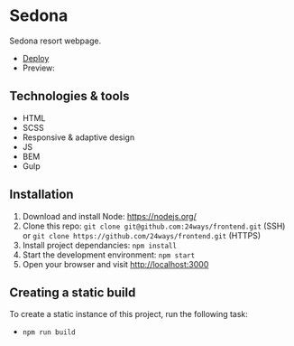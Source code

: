 # Sedona

Sedona resort webpage.

- [Deploy]()
- Preview:

## Technologies & tools

- HTML
- SCSS
- Responsive & adaptive design
- JS
- BEM
- Gulp

## Installation

1. Download and install Node: <https://nodejs.org/>
2. Clone this repo: `git clone git@github.com:24ways/frontend.git` (SSH) or `git clone https://github.com/24ways/frontend.git` (HTTPS)
3. Install project dependancies: `npm install`
4. Start the development environment: `npm start`
5. Open your browser and visit <http://localhost:3000>

## Creating a static build

To create a static instance of this project, run the following task:

- `npm run build`

